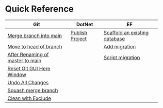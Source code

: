 # Quick Reference

|  Git   | DotNet    | EF |
|-----------|--------------|--|
| [Merge branch into main](git/MergeBranchIntoMain.md) | [Publish Project](dotnet/PublishProject.md) | [Scaffold an existing database](ef/scaffold.md) |
| [Move to head of branch](git/MoveToHeadOfBranch.md) | | [Add migration](ef/migration.md) |
| [After Renaming of master to main](git/AfterRenamingMasterToMain.md) | | [Script migration](ef/script.md) |
| [Reset Git GUI Here Window](git/ResetGitGUIHereWindow.md) | |
| [Undo All Changes](git/UndoAllUncommittedAndUnsavedChanges.md) | |
| [Squash merge branch](git/SquashMergeAndDeleteBranch.md) | |
| [Clean with Exclude](git/Clean.md) | |
